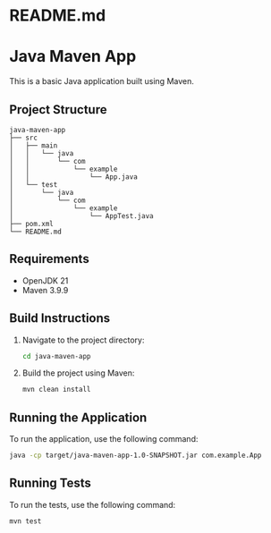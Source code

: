 # README.md

# Java Maven App

This is a basic Java application built using Maven.

## Project Structure

```
java-maven-app
├── src
│   ├── main
│   │   └── java
│   │       └── com
│   │           └── example
│   │               └── App.java
│   └── test
│       └── java
│           └── com
│               └── example
│                   └── AppTest.java
├── pom.xml
└── README.md
```

## Requirements

- OpenJDK 21
- Maven 3.9.9

## Build Instructions

1. Navigate to the project directory:
   ```bash
   cd java-maven-app
   ```

2. Build the project using Maven:
   ```bash
   mvn clean install
   ```

## Running the Application

To run the application, use the following command:
```bash
java -cp target/java-maven-app-1.0-SNAPSHOT.jar com.example.App
```

## Running Tests

To run the tests, use the following command:
```bash
mvn test
```